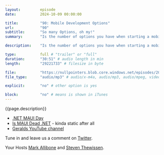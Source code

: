 ```yaml
---
layout:         episode
date: 			2024-10-09 00:00:00

title: 			"90: Mobile Development Options"
url:        	"90"
subtitle: 		"So many Options, oh my!"
summary: 		"Is the number of options you have when starting a mobile project overwhelming, or is it actually a good thing? In this episode, Steven and Mark discuss their thoughts and experiences on what to consider when beginning a new project, and whether it's worth investing all your time to learn every framework and option available for building mobile apps. After all, we need to be prepared, right?"

description: 	"Is the number of options you have when starting a mobile project overwhelming, or is it actually a good thing? In this episode, Steven and Mark discuss their thoughts and experiences on what to consider when beginning a new project, and whether it's worth investing all your time to learn every framework and option available for building mobile apps. After all, we need to be prepared, right?"

type:			full # "trailer" or "full"
duration: 		"30:51" # audio length in min
length: 		"29221733" # filesize in byte

file: 			"https://nullpointers.blob.core.windows.net/episodes/20241009_90_MobileOptions.mp3"
file_type: 		"audio/mp3" # audio/x-m4a, audio/mp3, audio/mpeg, video/quicktime, video/mp4, video/x-m4v, application/pdf, and document/x-epub

explicit: 		"no" # other option is yes

block: 			"no" # means is shown in iTunes
---
```


{{page.description}}

* [.NET MAUI Day](https://mauiday.net/) 
* [Is MAUI Dead .NET](https://ismauidead.net/) - kinda static after all
* [Geralds YouTube channel](https://www.youtube.com/c/GeraldVersluis)

Tune in and leave us a comment on [Twitter](https://twitter.com/nullpointersio).

Your Hosts [Mark Allibone](https://twitter.com/mallibone) and [Steven Thewissen](https://twitter.com/devnl).

 
